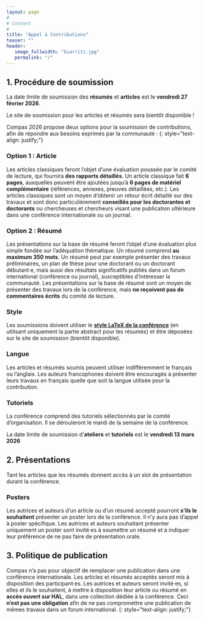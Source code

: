 ```yaml
---
layout: page
#
# Content
#
title: "Appel à Contributions"
teaser: ""
header:
   image_fullwidth: "biarritz.jpg"
   permalink: "/"
---
```


## 1. Procédure de soumission

La date limite de soumission des **résumés** et **articles** est le **vendredi 27 février 2026**.

Le site de soumission pour les articles et résumés sera bientôt disponible !

Compas 2026 propose deux options pour la soumission de contributions, afin de répondre aux besoins exprimés par la communauté :
{: style="text-align: justify;"}

### Option 1 : Article
Les articles classiques feront l’objet d’une évaluation poussée par le comité de lecture, qui fournira **des rapports détaillés**. Un article classique fait **6 pages**, auxquelles peuvent être ajoutées jusqu’à **6 pages de matériel complémentaire** (références, annexes, preuves détaillées, etc.). Les articles classiques sont un moyen d’obtenir un retour écrit détaillé sur des travaux et sont donc particulièrement **conseillés pour les doctorantes et doctorants** ou chercheuses et chercheurs visant une publication ultérieure dans une conférence internationale ou un journal.


### Option 2 : Résumé

Les présentations sur la base de résumé feront l’objet d’une évaluation plus simple fondée sur l’adéquation thématique. Un résumé comprend **au maximum 350 mots**. Un résumé peut par exemple présenter des travaux préliminaires, un plan de thèse pour une doctorant ou un doctorant débutant·e, mais aussi des résultats significatifs publiés dans un forum international (conférence ou journal), susceptibles d’intéresser la communauté. Les présentations sur la base de résumé sont un moyen de présenter des travaux lors de la conférence, mais **ne reçoivent pas de commentaires écrits** du comité de lecture.


### Style
Les soumissions doivent utiliser le **[style LaTeX de la conférence](../assets/misc/compas-2025-style.zip)** (en utilisant uniquement la partie abstract pour les résumés) et être déposées sur le site de soumission (bientôt disponible).

### Langue

Les articles et résumés soumis peuvent utiliser indifféremment le français ou l’anglais. Les auteurs francophones doivent être encouragés à présenter leurs travaux en français quelle que soit la langue utilisée pour la contribution.

### Tutoriels

La conférence comprend des tutoriels sélectionnés par le comité d’organisation. Il se dérouleront le mardi de la semaine de la conférence. <!-- Merci de proposer vos tutoriels directement par mail à [compas2026@inria.fr](mailto:compas2026@inria.fr). -->

La date limite de soumission d'**ateliers** et **tutoriels** est le **vendredi 13 mars 2026**



## 2. Présentations

Tant les articles que les résumés donnent accès à un slot de présentation durant la conférence.

### Posters

Les autrices et auteurs d’un article ou d’un résumé accepté pourront **s’ils le souhaitent** présenter un poster lors de la conférence. Il n’y aura pas d’appel à poster spécifique. Les autrices et auteurs souhaitant présenter uniquement un poster sont invité·es à soumettre un résumé et à indiquer leur préférence de ne pas faire de présentation orale.

<!-- 
Les auteurs de poster acceptés peuvent venir avec leur propre poster
ou bien, s'ils le souhaitent, déléguer l'impression et la mise en
place du poster. Dans ce dernier cas, il faut suivre le patron et les
instructions disponibles
[là](https://gitlab.inria.fr/compas2025/poster). -->

## 3. Politique de publication

Compas n’a pas pour objectif de remplacer une publication dans une conférence internationale. Les articles et résumés acceptés seront mis à disposition des participant·es. Les autrices et auteurs seront invité·es, si elles et ils le souhaitent, à mettre à disposition leur article ou résumé en **accès ouvert sur HAL**, dans une collection dédiée à la conférence. Ceci **n’est pas une obligation** afin de ne pas compromettre une publication de mêmes travaux dans un forum international.
{: style="text-align: justify;"}




<!-- Local Variables: -->
<!-- jinx-languages: "fr" -->
<!-- End: -->
